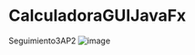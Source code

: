 # CalculadoraGUIJavaFx
Seguimiento3AP2
![image](https://user-images.githubusercontent.com/93550730/154343709-2288b541-cbd6-492f-9199-c1de36a9ce78.png)
